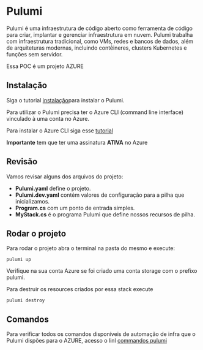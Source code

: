 # Pulumi


Pulumi é uma infraestrutura de código aberto como ferramenta de código para criar, implantar e gerenciar infraestrutura em nuvem. Pulumi trabalha com infraestrutura tradicional, como VMs, redes e bancos de dados, além de arquiteturas modernas, incluindo contêineres, clusters Kubernetes e funções sem servidor.

Essa POC é um projeto AZURE

## Instalação

Siga o tutorial [instalação](https://www.pulumi.com/docs/get-started/azure/begin/)para instalar o Pulumi.

Para utilizar o Pulumi precisa ter o Azure CLI (command line interface) vinculado à uma conta no Azure.

Para instalar o Azure CLI siga esse [tutorial](https://docs.microsoft.com/pt-br/cli/azure/install-azure-cli)

**Importante** tem que ter uma assinatura **ATIVA** no Azure

## Revisão

Vamos revisar alguns dos arquivos do projeto:

- **Pulumi.yaml** define o projeto.
- **Pulumi.dev.yaml** contém valores de configuração para a pilha que inicializamos.
- **Program.cs** com um ponto de entrada simples.
- **MyStack.cs** é o programa Pulumi que define nossos recursos de pilha. 

## Rodar o projeto

Para rodar o projeto abra o terminal na pasta do mesmo e execute:
```
pulumi up
```

Verifique na sua conta Azure se foi criado uma conta storage com o prefixo pulumi.

Para destruir os resources criados por essa stack execute 

```
pulumi destroy
```

## Comandos

Para verificar todos os comandos disponíveis de automação de infra que o Pulumi dispões para o AZURE, acesso o linl [commandos pulumi](https://www.pulumi.com/docs/reference/pkg/azure/)
